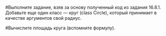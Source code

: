 #Выполните задание, взяв за основу полученный код из задания 16.8.1. Добавьте еще один класс — круг (class Circle), который принимает в качестве аргументов свой радиус.

#Вычислите площадь круга (вспомните формулу).

